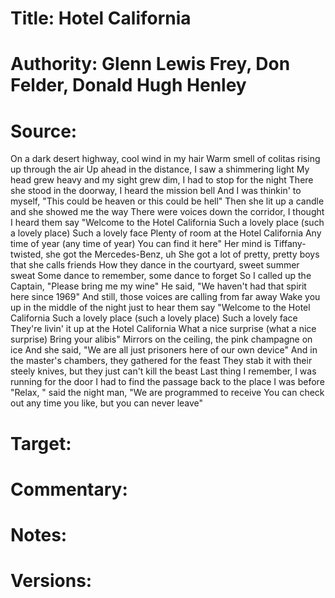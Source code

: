 # Title: Hotel California

# Authority: Glenn Lewis Frey, Don Felder, Donald Hugh Henley

# Source:

On a dark desert highway, cool wind in my hair
Warm smell of colitas rising up through the air
Up ahead in the distance, I saw a shimmering light
My head grew heavy and my sight grew dim, I had to stop for the night
There she stood in the doorway, I heard the mission bell
And I was thinkin' to myself, "This could be heaven or this could be hell"
Then she lit up a candle and she showed me the way
There were voices down the corridor, I thought I heard them say
"Welcome to the Hotel California
Such a lovely place (such a lovely place)
Such a lovely face
Plenty of room at the Hotel California
Any time of year (any time of year)
You can find it here"
Her mind is Tiffany-twisted, she got the Mercedes-Benz, uh
She got a lot of pretty, pretty boys that she calls friends
How they dance in the courtyard, sweet summer sweat
Some dance to remember, some dance to forget
So I called up the Captain, "Please bring me my wine"
He said, "We haven't had that spirit here since 1969"
And still, those voices are calling from far away
Wake you up in the middle of the night just to hear them say
"Welcome to the Hotel California
Such a lovely place (such a lovely place)
Such a lovely face
They're livin' it up at the Hotel California
What a nice surprise (what a nice surprise)
Bring your alibis"
Mirrors on the ceiling, the pink champagne on ice
And she said, "We are all just prisoners here of our own device"
And in the master's chambers, they gathered for the feast
They stab it with their steely knives, but they just can't kill the beast
Last thing I remember, I was running for the door
I had to find the passage back to the place I was before
"Relax, " said the night man, "We are programmed to receive
You can check out any time you like, but you can never leave"

# Target:  

# Commentary:  

# Notes:  

# Versions:  